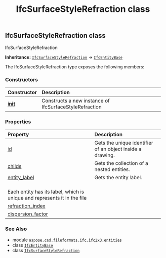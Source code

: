 ﻿---
title: IfcSurfaceStyleRefraction class
second_title: Aspose.CAD for Python via .NET API References
description: 
type: docs
weight: 5800
url: /python-net/aspose.cad.fileformats.ifc.ifc2x3.entities/ifcsurfacestylerefraction/
is_root: false
---

## IfcSurfaceStyleRefraction class

IfcSurfaceStyleRefraction



**Inheritance:** [`IfcSurfaceStyleRefraction`](/cad/python-net/aspose.cad.fileformats.ifc.ifc2x3.entities/ifcsurfacestylerefraction) → 
[`IfcEntityBase`](/cad/python-net/aspose.cad.fileformats.ifc/ifcentitybase)



The IfcSurfaceStyleRefraction type exposes the following members:

### Constructors
| Constructor | Description |
| :- | :- |
| [__init__](/cad/python-net/aspose.cad.fileformats.ifc.ifc2x3.entities/ifcsurfacestylerefraction/__init__/#) | Constructs a new instance of IfcSurfaceStyleRefraction |


### Properties
| Property | Description |
| :- | :- |
| [id](/cad/python-net/aspose.cad.fileformats.ifc.ifc2x3.entities/ifcsurfacestylerefraction/id) | Gets the unique identifier of an object inside a drawing. |
| [childs](/cad/python-net/aspose.cad.fileformats.ifc.ifc2x3.entities/ifcsurfacestylerefraction/childs) | Gets the collection of a nested entities. |
| [entity_label](/cad/python-net/aspose.cad.fileformats.ifc.ifc2x3.entities/ifcsurfacestylerefraction/entity_label) | Gets the entity label.<br/>Each entity has its label, which is unique and represents it in the file |
| [refraction_index](/cad/python-net/aspose.cad.fileformats.ifc.ifc2x3.entities/ifcsurfacestylerefraction/refraction_index) |  |
| [dispersion_factor](/cad/python-net/aspose.cad.fileformats.ifc.ifc2x3.entities/ifcsurfacestylerefraction/dispersion_factor) |  |



### See Also
* module [`aspose.cad.fileformats.ifc.ifc2x3.entities`](..)
* class [`IfcEntityBase`](/cad/python-net/aspose.cad.fileformats.ifc/ifcentitybase)
* class [`IfcSurfaceStyleRefraction`](/cad/python-net/aspose.cad.fileformats.ifc.ifc2x3.entities/ifcsurfacestylerefraction)
